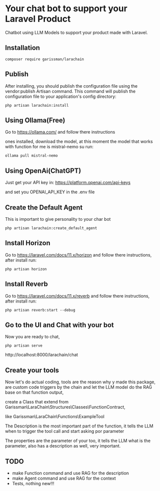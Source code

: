 # Your chat bot to support your Laravel Product

Chatbot using LLM Models to support your product made with Laravel.

## Installation

`composer require garissman/larachain`

## Publish

After installing, you should publish the configuration file using the vendor:publish Artisan command. This
command will publish the configuration file to your application's config directory:

`php artisan larachain:install`

## Using Ollama(Free)

Go to https://ollama.com/ and follow there instructions

ones installed, download the model, at this moment the model that works with function for me is mistral-nemo su run:

`ollama pull mistral-nemo`

## Using OpenAi(ChatGPT)

Just get your API key in: https://platform.openai.com/api-keys

and set you OPENAI_API_KEY in the .env file

## Create the Default Agent

This is important to give personality to your char bot

`php artisan larachain:create_default_agent`

## Install Horizon

Go to https://laravel.com/docs/11.x/horizon and follow there instructions, after install run:

`php artisan horizon`

## Install Reverb

Go to https://laravel.com/docs/11.x/reverb and follow there instructions, after install run:

`php artisan reverb:start --debug`


## Go to the UI and Chat with your bot

Now you are ready to chat,

`php artisan serve`

http://localhost:8000/larachain/chat

## Create your tools

Now let's do actual coding, tools are the reason why y made this package, 
are custom code triggers by the chain and let the LLM model do the RAG 
base on that function output,

create a Class that extend from Garissman\LaraChain\Structures\Classes\FunctionContract,

like Garissman\LaraChain\Functions\ExampleTool

The Description is the most important part of the function, 
it tells the LLM when to trigger the tool call and start asking por parameter

The properties are the parameter of your too, it tells the LLM what is the parameter, 
also has a description as well, very important.

## TODO 

- make Function command and use RAG for the description
- make Agent command and use RAG for the context
- Tests, nothing new!!!



